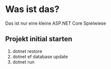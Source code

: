 # Was ist das?

Das ist nur eine kleine ASP.NET Core Spielwiese

## Projekt initial starten

1. dotnet restore
2. dotnet ef database update
3. dotnet run
